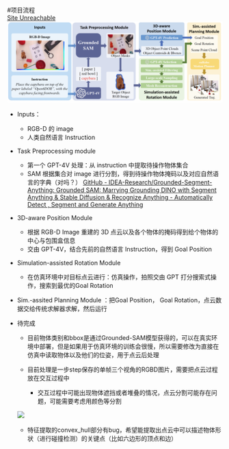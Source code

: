 #项目流程  
[Site Unreachable](https://wvflem1l6hs.feishu.cn/docx/AkpJdMGx3omLhvxVWOjclUN8n6d?from=from_copylink)  
![](https://raw.githubusercontent.com/Tendourisu/images/master/202501092241857.png)

- Inputs：
	- RGB-D 的 image
	- 人类自然语言 Instruction
- Task Preprocessing module
	- 第一个 GPT-4V 处理：从 instruction 中提取待操作物体集合
	- SAM 根据集合对 image 进行分割，得到待操作物体掩码以及对应自然语言的字典（对吗？） [GitHub - IDEA-Research/Grounded-Segment-Anything: Grounded SAM: Marrying Grounding DINO with Segment Anything & Stable Diffusion & Recognize Anything - Automatically Detect , Segment and Generate Anything](https://github.com/IDEA-Research/Grounded-Segment-Anything)
- 3D-aware Position Module
	- 根据 RGB-D Image 重建的 3D 点云以及各个物体的掩码得到给个物体的中心与包围盒信息
	- 交由 GPT-4V，结合先前的自然语言 Instruction，得到 Goal Position
- Simulation-assisted Rotation Module
	- 在仿真环境中对目标点云进行：仿真操作，拍照交由 GPT 打分搜索式操作，搜索到最优的Goal Rotation
- Sim.-assited Planning Module ：把Goal Position， Goal Rotation，点云数据交给传统求解器求解，然后运行
- 待完成
    
    - 目前物体类别和bbox是通过Grounded-SAM模型获得的，可以在真实环境中部署，但是如果用于仿真环境的训练会很慢，所以需要修改为直接在仿真中读取物体以及他们的位姿，用于点云后处理
        
    - 目前处理是一步step保存的单帧三个视角的RGBD图片，需要把点云过程放在交互过程中
        
        - 交互过程中可能出现物体遮挡或者堆叠的情况，点云分割可能存在问题，可能需要考虑用颜色等分割

    ![](https://wvflem1l6hs.feishu.cn/space/api/box/stream/download/asynccode/?code=NTQ5N2NmNGRlYjRlMmRmYmIyMjZlZDcwMTk1MGViY2ZfY1BmalFqODlNa2xvOFQ2eFN5NldveHJXUFVNbHZvcGVfVG9rZW46WGxybWJQRHNMb3lrUDN4aTNwbGNsMU9Ebm9lXzE3MzY1OTA0MDM6MTczNjU5NDAwM19WNA)

    - 特征提取的convex_hull部分有bug，希望能提取出点云中可以描述物体形状（进行碰撞检测）的关键点（比如六边形的顶点和边）
